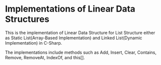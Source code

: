 # Implementations of Linear Data Structures

This is the implementation of Linear Data Structure for List Structure either as Static List(Array-Based Implementation) and Linked List(Dynamic Implementation) in C-Sharp.

The implementations include methods such as Add, Insert, Clear, Contains, Remove, RemoveAt, IndexOf, and this[].

